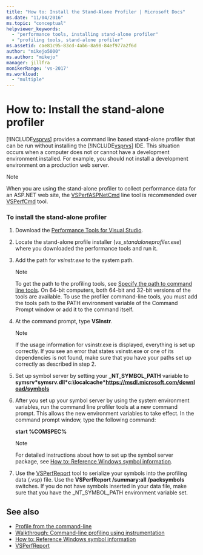 ```yaml
---
title: "How to: Install the Stand-Alone Profiler | Microsoft Docs"
ms.date: "11/04/2016"
ms.topic: "conceptual"
helpviewer_keywords:
  - "performance tools, installing stand-alone profiler"
  - "profiling tools, stand-alone profiler"
ms.assetid: cae81c95-83cd-4ab6-8a98-84ef977a2f6d
author: "mikejo5000"
ms.author: "mikejo"
manager: jillfra
monikerRange: 'vs-2017'
ms.workload:
  - "multiple"
---
```

# How to: Install the stand-alone profiler
[!INCLUDE[vsprvs](../code-quality/includes/vsprvs_md.md)] provides a command line based stand-alone profiler that can be run without installing the [!INCLUDE[vsprvs](../code-quality/includes/vsprvs_md.md)] IDE. This situation occurs when a computer does not or cannot have a development environment installed. For example, you should not install a development environment on a production web server.

> [!NOTE]
> When you are using the stand-alone profiler to collect performance data for an ASP.NET web site, the [VSPerfASPNetCmd](../profiling/vsperfaspnetcmd.md) line tool is recommended over [VSPerfCmd](../profiling/vsperfcmd.md) tool.

### To install the stand-alone profiler

1. Download the [Performance Tools for Visual Studio](https://visualstudio.microsoft.com/downloads/?q=performance+tools#performance-tools-for-visual-studio).

1. Locate the stand-alone profile installer (*vs_standaloneprofiler.exe*) where you downloaded the performance tools and run it.

2. Add the path for *vsinstr.exe* to the system path.

   > [!NOTE]
   > To get the path to the profiling tools, see [Specify the path to command line tools](../profiling/specifying-the-path-to-profiling-tools-command-line-tools.md). On 64-bit computers, both 64-bit and 32-bit versions of the tools are available. To use the profiler command-line tools, you must add the tools path to the PATH environment variable of the Command Prompt window or add it to the command itself.

3. At the command prompt, type **VSInstr**.

   > [!NOTE]
   > If the usage information for vsinstr.exe is displayed, everything is set up correctly. If you see an error that states vsinstr.exe or one of its dependencies is not found, make sure that you have your paths set up correctly as described in step 2.

4. Set up symbol server by setting your **_NT_SYMBOL_PATH** variable to **symsrv\*symsrv.dll\*c:\localcache\*https://msdl.microsoft.com/download/symbols**

5. After you set up your symbol server by using the system environment variables, run the command line profiler tools at a new command prompt. This allows the new environment variables to take effect. In the command prompt window, type the following command:

    **start %COMSPEC%**

   > [!NOTE]
   > For detailed instructions about how to set up the symbol server package, see [How to: Reference Windows symbol information](../profiling/how-to-reference-windows-symbol-information.md).

6. Use the [VSPerfReport](../profiling/vsperfreport.md) tool to serialize your symbols into the profiling data (.vsp) file. Use the **VSPerfReport /summary:all /packsymbols** switches. If you do not have symbols inserted in your data file, make sure that you have the _NT_SYMBOL_PATH environment variable set.

## See also
- [Profile from the command-line](../profiling/using-the-profiling-tools-from-the-command-line.md)
- [Walkthrough: Command-line profiling using instrumentation](command-line-profiling-of-stand-alone-applications.md)
- [How to: Reference Windows symbol information](../profiling/how-to-reference-windows-symbol-information.md)
- [VSPerfReport](../profiling/vsperfreport.md)

